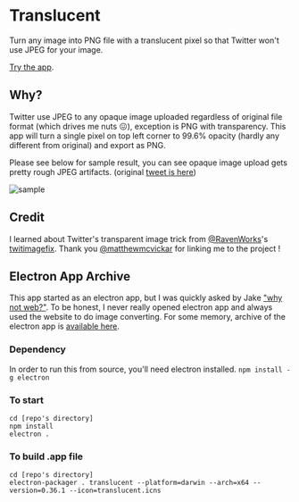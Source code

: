 Translucent
===========

Turn any image into PNG file with a translucent pixel so that Twitter won't use JPEG for your image.

[Try the app](http://kosamari.github.io/translucent).

## Why?
Twitter use JPEG to any opaque image uploaded regardless of original file format (which drives me nuts 😖), exception is PNG with transparency. This app will turn a single pixel on top left corner to 99.6% opacity (hardly any different from original) and export as PNG.

Please see below for sample result, you can see opaque image upload gets pretty rough JPEG artifacts. (original [tweet is here](https://twitter.com/kosamari/status/722299200239706113))

![sample](https://cloud.githubusercontent.com/assets/4581495/14628905/13e7124c-05fa-11e6-9038-b53a5392a763.png)

## Credit
I learned about Twitter's transparent image trick from [@RavenWorks](https://twitter.com/ravenworks)'s [twitimagefix](http://ravenworks.ca/twitimagefix/).
Thank you [@matthewmcvickar](https://twitter.com/matthewmcvickar) for linking me to the project !


## Electron App Archive

This app started as an electron app, but I was quickly asked by Jake ["why not web?"](https://twitter.com/jaffathecake/status/722320408804986882). To be honest, I never really opened electron app and always used the website to do image converting. For some memory, archive of the electron app is [available here](https://github.com/kosamari/translucent/blob/master/electronapp_archive.zip).


### Dependency
In order to run this from source, you'll need electron installed.
`npm install -g electron`

### To start
```
cd [repo's directory]
npm install
electron .
```

### To build .app file
```
cd [repo's directory]
electron-packager . translucent --platform=darwin --arch=x64 --version=0.36.1 --icon=translucent.icns
```
